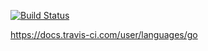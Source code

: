 [![Build Status](https://api.travis-ci.org/literadix/horeb.png)](https://travis-ci.org/literadix/horeb#)

https://docs.travis-ci.com/user/languages/go
